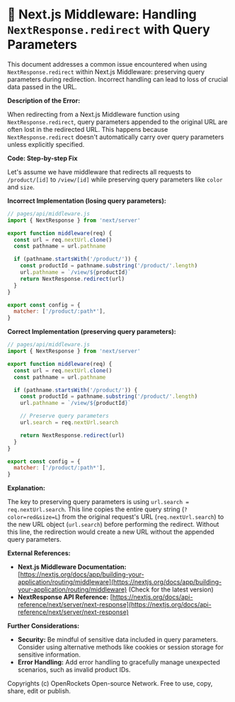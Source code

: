 # 🐞 Next.js Middleware: Handling `NextResponse.redirect` with Query Parameters


This document addresses a common issue encountered when using `NextResponse.redirect` within Next.js Middleware: preserving query parameters during redirection.  Incorrect handling can lead to loss of crucial data passed in the URL.


**Description of the Error:**

When redirecting from a Next.js Middleware function using `NextResponse.redirect`,  query parameters appended to the original URL are often lost in the redirected URL.  This happens because `NextResponse.redirect` doesn't automatically carry over query parameters unless explicitly specified.


**Code: Step-by-step Fix**

Let's assume we have middleware that redirects all requests to `/product/[id]` to `/view/[id]` while preserving query parameters like `color` and `size`.

**Incorrect Implementation (losing query parameters):**

```javascript
// pages/api/middleware.js
import { NextResponse } from 'next/server'

export function middleware(req) {
  const url = req.nextUrl.clone()
  const pathname = url.pathname

  if (pathname.startsWith('/product/')) {
    const productId = pathname.substring('/product/'.length)
    url.pathname = `/view/${productId}`
    return NextResponse.redirect(url)
  }
}

export const config = {
  matcher: ['/product/:path*'],
}
```

**Correct Implementation (preserving query parameters):**

```javascript
// pages/api/middleware.js
import { NextResponse } from 'next/server'

export function middleware(req) {
  const url = req.nextUrl.clone()
  const pathname = url.pathname

  if (pathname.startsWith('/product/')) {
    const productId = pathname.substring('/product/'.length)
    url.pathname = `/view/${productId}`

    // Preserve query parameters
    url.search = req.nextUrl.search

    return NextResponse.redirect(url)
  }
}

export const config = {
  matcher: ['/product/:path*'],
}
```

**Explanation:**

The key to preserving query parameters is using `url.search = req.nextUrl.search`.  This line copies the entire query string (`?color=red&size=L`) from the original request's URL (`req.nextUrl.search`) to the new URL object (`url.search`) before performing the redirect.  Without this line, the redirection would create a new URL without the appended query parameters.


**External References:**

* **Next.js Middleware Documentation:** [https://nextjs.org/docs/app/building-your-application/routing/middleware](https://nextjs.org/docs/app/building-your-application/routing/middleware)  (Check for the latest version)
* **NextResponse API Reference:** [https://nextjs.org/docs/api-reference/next/server/next-response](https://nextjs.org/docs/api-reference/next/server/next-response)


**Further Considerations:**

* **Security:** Be mindful of sensitive data included in query parameters. Consider using alternative methods like cookies or session storage for sensitive information.
* **Error Handling:** Add error handling to gracefully manage unexpected scenarios, such as invalid product IDs.


Copyrights (c) OpenRockets Open-source Network. Free to use, copy, share, edit or publish.

